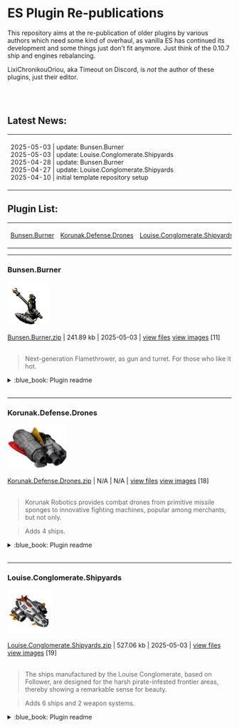# ES Plugin Re-publications #

This repository aims at the re-publication of older plugins by various authors which need some kind of overhaul, as vanilla ES has continued its development and some things just don't fit anymore. Just think of the 0.10.7 ship and engines rebalancing.

LixiChronikouOriou, aka Timeout on Discord, is *not* the author of these plugins, just their editor.

<br>

<br>

## Latest News:
<table>
<tr>
<td><img width="882" height="1"><br>
2025-05-03 | update: Bunsen.Burner<br>
2025-05-03 | update: Louise.Conglomerate.Shipyards<br>
2025-04-28 | update: Bunsen.Burner<br>
2025-04-27 | update: Louise.Conglomerate.Shipyards<br>
2025-04-10 | initial template repository setup<br>
<img width="882" height="1"><br>
</td>
</tr>
</table>


## Plugin List:<br>
<table>
<tr valign="top">
<td><img width="294" height="1"><br>
<a href="README.md#BunsenBurner">Bunsen.Burner</a><br>
<img width="294" height="1"><br></td><td><img width="294" height="1"><br>
<a href="README.md#KorunakDefenseDrones">Korunak.Defense.Drones</a><br>
<img width="294" height="1"><br></td><td><img width="294" height="1"><br>
<a href="README.md#LouiseConglomerateShipyards">Louise.Conglomerate.Shipyards</a><br>
<img width="294" height="1"><br></td></tr></table>





---

### Bunsen.Burner

<img src="myplugins/Bunsen.Burner/icon.png" height="100">

[Bunsen.Burner.zip](https://github.com/LixiChronikouOriou/ES-plugins/releases/download/v1.0.2-Bunsen.Burner/Bunsen.Burner.zip) | 241.89 kb | 2025-05-03 | [view files](https://github.com/LixiChronikouOriou/ES-plugins/tree/main/myplugins/Bunsen.Burner/) <a href="res/imagemd/Bunsen.Burner.md">view images</a> [11]<br>
<br>
>Next-generation Flamethrower, as gun and turret. For those who like it hot.


<details>
<summary>:blue_book: Plugin readme</summary>
<blockquote>

### Bunsen Burner ###



**Author: [Nick Barry](https://github.com/ItsNickBarry)**



An overhaul and re-publication of [Flamethrower-Turret-1.1.0](https://github.com/ItsNickBarry/endless-sky-flamethrower-turret). Since the last update of the plugin in January 2021 the Flamethrower was nerfed and got a new outfit image, so the Flamethrower Turret didn't fit anymore to the vanilla Flamethrower.



Therefore, N.Barry's turret was combined with the old vanilla Flamethrower image it was based on to create a next-generation Flamethrower which burns hotter -- the Bunsen Burner. Now with *blue* flames. Naturally, as we are used to, one has to complete Barmy's weapon test mission, written by N.Barry, to unlock it.





**Changelog**



| Date | Version | Comment |

|------|---------|---------|

| 2025-05-04 | 1.0.2 | Metadata files fixes. |

| 2025-04-28 | 1.0.1 | Readme and copyright fixes. |

| 2025-04-28 | 1.0.0 | Overhaul and Re-publication as *Bunsen Burner*. |

| 2021-01-26 | - | Last Update of the *Flamethrower Turret* plugin. |

</blockquote>
</details>

<br>


---

### Korunak.Defense.Drones

<img src="myplugins/Korunak.Defense.Drones/icon.png" height="100">

[Korunak.Defense.Drones.zip](https://github.com/LixiChronikouOriou/ES-plugins/releases/download/v1.0-Korunak.Defense.Drones/Korunak.Defense.Drones.zip) | N/A | N/A | [view files](https://github.com/LixiChronikouOriou/ES-plugins/tree/main/myplugins/Korunak.Defense.Drones/) <a href="res/imagemd/Korunak.Defense.Drones.md">view images</a> [18]<br>
<br>
>Korunak Robotics provides combat drones from primitive missile sponges to innovative fighting machines, popular among merchants, but not only.

>Adds 4 ships.


<details>
<summary>:blue_book: Plugin readme</summary>
<blockquote>

### Korunak Defense Drones ###



**Author: [Starmlerp](https://github.com/starmlerp)**



**Artwork: [Loyse](https://github.com/loiseeer), [Becca](https://github.com/beccabunny)**



An overhaul and republication of the [Defense Drone Plugin](https://github.com/starmlerp/ESDefenseDronePlugin), with consideration of the corresponding ES PRs [#5071](https://github.com/endless-sky/endless-sky/pull/5071) and [#5417](https://github.com/endless-sky/endless-sky/pull/5417).



Being distributed over a plugin and two PRs from May to October 2020, Starmlerp's idea has never been  consolidated into a whole. Nevertheless there's even a serious modern plugin, [RW Ships](https://www.moddb.com/mods/rw-ships) which takes the original plugin into account. It was time to modernize the stats, bring everything together, and round off.



Korunak Robotics is a sister company of Korunak Photovoltaics. Except of houshold drones of any kind like the Vroomba or the Sheepomotion, it also became well-known for its space combat drones. Popular among merchants, the [classified] became interested to [paragraph classified]. Therefore, [2 pages classified], so finally [10 pages classified].



The basic *Defense Drone* is available from the beginning, the *Nock* in-war, the *Super Nock* post-war. Further, the plugin brings a drone-carrying modification of the Freighter and involves [classified].



**Changelog**



| Date | Version | Comment |

|------|---------|---------|

| 2025-05-0r | 1.0.0 | Overhaul and Re-publication as *Korunak Defense Drones*. |

| 2020-10-07 | - | ES PR #5417 |

| 2020-09-30 | - | Last Update of the *Defense Drones Plugin*. |

| 2020-05-16 | - | ES PR #5071 |

</blockquote>
</details>

<br>


---

### Louise.Conglomerate.Shipyards

<img src="myplugins/Louise.Conglomerate.Shipyards/icon.png" height="100">

[Louise.Conglomerate.Shipyards.zip](https://github.com/LixiChronikouOriou/ES-plugins/releases/download/v1.0.2-Louise.Conglomerate.Shipyards/Louise.Conglomerate.Shipyards.zip) | 527.06 kb | 2025-05-03 | [view files](https://github.com/LixiChronikouOriou/ES-plugins/tree/main/myplugins/Louise.Conglomerate.Shipyards/) <a href="res/imagemd/Louise.Conglomerate.Shipyards.md">view images</a> [19]<br>
<br>
>The ships manufactured by the Louise Conglomerate, based on Follower, are designed for the harsh pirate-infested frontier areas, thereby showing a remarkable sense for beauty.

>Adds 6 ships and 2 weapon systems.


<details>
<summary>:blue_book: Plugin readme</summary>
<blockquote>

### Louise Conglomerate Shipyards ###



**Author: [Loyse](https://github.com/loiseeer)**



An overhaul and republication of the [More Ships Plugin](https://github.com/loiseeer/The-more-ships-plugin). This jewel had to be polished regarding the stats, as it was updated last in May 2020. Luckily Loyse gave permission, and the idea to call the shipyard *Louise*.



Lore-wise the Louise Conglomerate is one of the Syndicate's megacorps with activities in many sectors. Its shipyards focus on ships for the harsh pirate-infested systems and therefore are centered around robustness and agility, at that keeping a remarkable sense for beautiful design.



**Changelog**



| Date | Version | Comment |

|------|---------|---------|

| 2025-05-04 | 1.0.2 | Metadata file fixes. |

| 2025-04-27 | 1.0.1 | Fixes considering stand-alonization. |

| 2025-04-27 | 1.0.0 | Overhaul and Re-publication as *Louise Conglomerate Shipyards*. |

| 2020-05-31 | - | Last Update of the *More Ships Plugin*. |

</blockquote>
</details>

<br>
